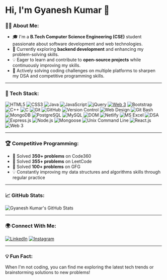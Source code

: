 # Hi, I'm Gyanesh Kumar 👋

### 👨‍💻 About Me:
- 🎓 I'm a **B.Tech Computer Science Engineering (CSE)** student passionate about software development and web technologies.
- 🌱 Currently exploring **backend development** and enhancing my problem-solving skills.
- 💡 Eager to learn and contribute to **open-source projects** while continuously improving my skills.
- 🚀 Actively solving coding challenges on multiple platforms to sharpen my DSA and competitive programming skills.

---

### 🔧 Tech Stack:
![HTML5](https://img.shields.io/badge/-HTML5-E34F26?style=flat&logo=html5&logoColor=fff)
![CSS3](https://img.shields.io/badge/-CSS3-1572B6?style=flat&logo=css3&logoColor=fff)
![Java](https://img.shields.io/badge/-Java-007396?style=flat&logo=java&logoColor=fff)
![JavaScript](https://img.shields.io/badge/-JavaScript-F7DF1E?style=flat&logo=javascript&logoColor=333)
![jQuery](https://img.shields.io/badge/-jQuery-0769AD?style=flat&logo=jquery&logoColor=fff)
[![Web 3](https://img.shields.io/badge/-Web%203-F16822?style=flat&logo=web3.js&logoColor=fff)](https://example.com)
![Bootstrap](https://img.shields.io/badge/-Bootstrap-563D7C?style=flat&logo=bootstrap&logoColor=fff)
![C++](https://img.shields.io/badge/-C++-00599C?style=flat&logo=c%2B%2B&logoColor=fff)
![C](https://img.shields.io/badge/-C-A8B9CC?style=flat&logo=c&logoColor=fff)
![Git](https://img.shields.io/badge/-Git-F05032?style=flat&logo=git&logoColor=fff)
![GitHub](https://img.shields.io/badge/-GitHub-181717?style=flat&logo=github)
![Version Control](https://img.shields.io/badge/-Version%20Control-333333?style=flat&logo=git)
![Web Design](https://img.shields.io/badge/-Web%20Design-333333?style=flat&logo=design)
![Git Bash](https://img.shields.io/badge/-Git%20Bash-4EAA25?style=flat&logo=gnu-bash&logoColor=fff)
![MongoDB](https://img.shields.io/badge/-MongoDB-47A248?style=flat&logo=mongodb&logoColor=fff)
![PostgreSQL](https://img.shields.io/badge/-PostgreSQL-336791?style=flat&logo=postgresql&logoColor=fff)
![MySQL](https://img.shields.io/badge/-MySQL-4479A1?style=flat&logo=mysql&logoColor=fff)
![DOM](https://img.shields.io/badge/-DOM-333333?style=flat&logo=web&logoColor=fff)
![Netlify](https://img.shields.io/badge/-Netlify-00C7B7?style=flat&logo=netlify&logoColor=fff)
![MS Excel](https://img.shields.io/badge/-MS%20Excel-217346?style=flat&logo=microsoft-excel&logoColor=fff)
![DSA](https://img.shields.io/badge/-DSA-333333?style=flat&logo=algorithm)
![Express.js](https://img.shields.io/badge/-Express.js-333333?style=flat&logo=express)
![Node.js](https://img.shields.io/badge/-Node.js-339933?style=flat&logo=node.js&logoColor=fff)
![Mongoose](https://img.shields.io/badge/-Mongoose-880000?style=flat&logo=data)
![Unix Command Line](https://img.shields.io/badge/-Unix%20Commands-333333?style=flat&logo=unix)
![React.js](https://img.shields.io/badge/-React.js-61DAFB?style=flat&logo=react&logoColor=333)
![Web 3](https://img.shields.io/badge/-Web%203-F16822?style=flat&logo=web3.js&logoColor=fff)


---

### 🏆 Competitive Programming:
- 🔹 Solved **350+ problems** on Code360
- 🔹 Solved **355+ problems** on LeetCode
- 🔹 Solved **100+ problems** on GFG
- 💡 Constantly improving my data structures and algorithms skills through regular practice

---

### 📈 GitHub Stats:

![Gyanesh Kumar's GitHub Stats](https://github-readme-stats.vercel.app/api?username=your-username&show_icons=true&theme=radical)

---

### 🌍 Connect With Me:

[![LinkedIn](https://img.shields.io/badge/-LinkedIn-0A66C2?style=flat&logo=linkedin&logoColor=fff)](https://www.linkedin.com/in/gyanesh-kumar-a73114213/)
[![Instagram](https://img.shields.io/badge/-Instagram-E4405F?style=flat&logo=instagram&logoColor=fff)](https://www.instagram.com/gyanesh100/)

---

### 💡 Fun Fact:
When I'm not coding, you can find me exploring the latest tech trends or brainstorming solutions to new problems!
